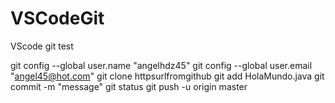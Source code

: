 # VSCodeGit
VScode git test

git config --global user.name "angelhdz45"
git config --global user.email "angel45@hot.com"
git clone httpsurlfromgithub
git add HolaMundo.java
git commit -m "message"
git status
git push -u origin master